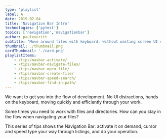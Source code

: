 ```yaml
---
type: 'playlist'
label: A
date: 2019-02-04
title: 'Navigation Bar Intro'
technologies: ['pytest']
topics: ['navigation','navigationbar']
author: pauleveritt
subtitle: 'Move around files with keyboard, without wasting screen UI space'
thumbnail: ./thumbnail.png
cardThumbnail: './card.png'
playlistItems:
    - /tips/navbar-activate/
    - /tips/navbar-navigate-files/
    - /tips/navbar-open-file/
    - /tips/navbar-create-file/
    - /tips/navbar-speed-search/
    - /tips/navbar-find-in-path/
---
```


We want to get you into the flow of development. No UI distractions, hands 
on the keyboard, moving quickly and efficiently through your work.

Some times you need to work with files and directories. How can you stay 
in the flow when navigating your files?

This series of tips shows the Navigation Bar: activate it on demand, cursor 
and speed type your way through listings, and do your operation.
